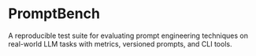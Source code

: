 # PromptBench
 A reproducible test suite for evaluating prompt engineering techniques on real-world LLM tasks with metrics, versioned prompts, and CLI tools.
